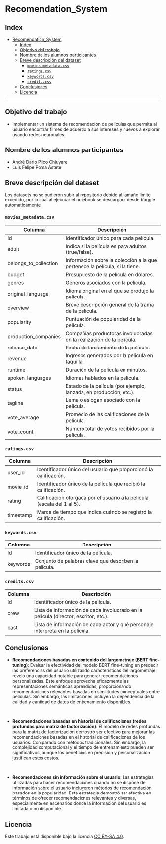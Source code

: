 # Recomendation_System

## Index

- [Recomendation\_System](#recomendation_system)
	- [Index](#index)
	- [Objetivo del trabajo](#objetivo-del-trabajo)
	- [Nombre de los alumnos participantes](#nombre-de-los-alumnos-participantes)
	- [Breve descripción del dataset](#breve-descripción-del-dataset)
		- [`movies_metadata.csv`](#movies_metadatacsv)
		- [`ratings.csv`](#ratingscsv)
		- [`keywords.csv`](#keywordscsv)
		- [`credits.csv`](#creditscsv)
	- [Conclusiones](#conclusiones)
	- [Licencia](#licencia)
---

## Objetivo del trabajo
- Implementar un sistema de recomendacion de peliculas que permita al usuario encontrar filmes de acuerdo a sus intereses y nuevos a explorar usando redes neuronales.
## Nombre de los alumnos participantes
- André Dario Pilco Chiuyare
- Luis Felipe Poma Astete
  
## Breve descripción del dataset
Los datasets no se pudieron subir al repositorio debido al tamaño limite excedido, por lo cual al ejecutar el notebook se descargara desde Kaggle automaticamente.

### `movies_metadata.csv`
| Columna               | Descripción                                                                       |
|-----------------------|-----------------------------------------------------------------------------------|
| Id                    | Identificador único para cada película.                                           |
| adult                 | Indica si la película es para adultos (true/false).                               |
| belongs_to_collection | Información sobre la colección a la que pertenece la película, si la tiene.       |
| budget                | Presupuesto de la película en dólares.                                             |
| genres                | Géneros asociados con la película.                                                |
| original_language     | Idioma original en el que se produjo la película.                                 |
| overview              | Breve descripción general de la trama de la película.                              |
| popularity            | Puntuación de popularidad de la película.                                         |
| production_companies  | Compañías productoras involucradas en la realización de la película.              |
| release_date          | Fecha de lanzamiento de la película.                                               |
| revenue               | Ingresos generados por la película en taquilla.                                   |
| runtime               | Duración de la película en minutos.                                               |
| spoken_languages      | Idiomas hablados en la película.                                                   |
| status                | Estado de la película (por ejemplo, lanzada, en producción, etc.).                |
| tagline               | Lema o eslogan asociado con la película.                                           |
| vote_average          | Promedio de las calificaciones de la película.                                     |
| vote_count            | Número total de votos recibidos por la película.                                   |

### `ratings.csv`
| Columna   | Descripción                                                            |
|-----------|------------------------------------------------------------------------|
| user_id   | Identificador único del usuario que proporcionó la calificación.       |
| movie_id  | Identificador único de la película que recibió la calificación.        |
| rating    | Calificación otorgada por el usuario a la película (escala del 1 al 5).|
| timestamp | Marca de tiempo que indica cuándo se registró la calificación.         |

### `keywords.csv`
| Columna  | Descripción                                                 |
|----------|-------------------------------------------------------------|
| Id       | Identificador único de la película.                         |
| keywords | Conjunto de palabras clave que describen la película.       |

### `credits.csv`
| Columna | Descripción                                                                        |
|---------|------------------------------------------------------------------------------------|
| Id      | Identificador único de la película.                                                 |
| crew    | Lista de información de cada involucrado en la película (director, escritor, etc.).|
| cast    | Lista de información de cada actor y qué personaje interpreta en la película.      |

## Conclusiones 

- **Recomendaciones basadas en contenido del largometraje (BERT fine-tuning)**: Evaluar la efectividad del modelo BERT fine-tuning en predecir las preferencias del usuario utilizando características del largometraje reveló una capacidad notable para generar recomendaciones personalizadas. Este enfoque aprovecha eficazmente las representaciones semánticas aprendidas, proporcionando recomendaciones relevantes basadas en similitudes conceptuales entre películas. Sin embargo, las limitaciones incluyen la dependencia de la calidad y cantidad de datos de entrenamiento disponibles.
<br>

- **Recomendaciones basadas en historial de calificaciones (redes profundas para matriz de factorización)**: El modelo de redes profundas para la matriz de factorización demostró ser efectivo para mejorar las recomendaciones basadas en el historial de calificaciones de los usuarios. Comparado con métodos tradicionales. Sin embargo, la complejidad computacional y el tiempo de entrenamiento pueden ser significativos, aunque los beneficios en precisión y personalización justifican estos costos.
<br>

- **Recomendaciones sin información sobre el usuario**: Las estrategias utilizadas para hacer recomendaciones cuando no se dispone de información sobre el usuario incluyeron métodos de recomendación basados en la popularidad. Esta estrategia demostró ser efectiva en términos de ofrecer recomendaciones relevantes y diversas, especialmente en escenarios donde la información del usuario es limitada o no disponible.

## Licencia
Este trabajo está disponible bajo la licencia [CC BY-SA 4.0](https://creativecommons.org/licenses/by-sa/4.0/).
